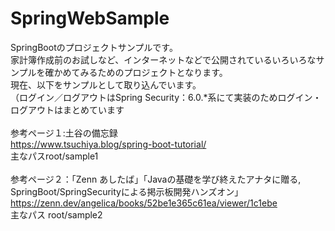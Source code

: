 # SpringWebSample
SpringBootのプロジェクトサンプルです。<br>
家計簿作成前のお試しなど、インターネットなどで公開されているいろいろなサンプルを確かめてみるためのプロジェクトとなります。<br>
現在、以下をサンプルとして取り込んでいます。<br>
（ログイン／ログアウトはSpring Security：6.0.*系にて実装のためログイン・ログアウトはまとめています<br>
<br>
参考ページ１:土谷の備忘録<br>
https://www.tsuchiya.blog/spring-boot-tutorial/<br>
主なパスroot/sample1<br>
<br>
参考ページ２：「Zenn あしたば」「Javaの基礎を学び終えたアナタに贈る, SpringBoot/SpringSecurityによる掲示板開発ハンズオン」<br>
https://zenn.dev/angelica/books/52be1e365c61ea/viewer/1c1ebe<br>
主なパス root/sample2<br>
<br>
